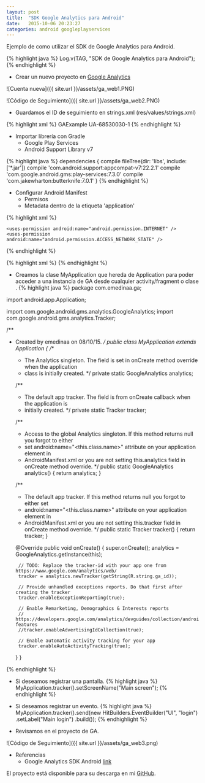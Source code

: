 ```yaml
---
layout: post
title:  "SDK Google Analytics para Android"
date:   2015-10-06 20:23:27
categories: android googleplayservices
---
```

Ejemplo de como utilizar el SDK de Google Analytics para Android.

{% highlight java %}
	Log.v(TAG, "SDK de Google Analytics para Android");
{% endhighlight %}
* Crear un nuevo proyecto en [Google Analytics][ga_web] 

![Cuenta nueva]({{ site.url }}/assets/ga_web1.PNG)

![Código de Seguimiento]({{ site.url }}/assets/ga_web2.PNG)

* Guardamos el ID de seguimiento en strings.xml (res/values/strings.xml)
 
{% highlight xml %}
	<resources>
	<string name="app_name">GAExample</string>
	<string name="ga_id">UA-68530030-1</string>
</resources>
{% endhighlight %}

* Importar librería con Gradle
	* Google Play Services
	* Android Support Library v7
	
{% highlight java %}
	dependencies {
	    compile fileTree(dir: 'libs', include: ['*.jar'])
	    compile 'com.android.support:appcompat-v7:22.2.1'
	    compile 'com.google.android.gms:play-services:7.3.0'
	    compile 'com.jakewharton:butterknife:7.0.1'
	}
{% endhighlight %}
* Configurar Android Manifest
	* Permisos
	* Metadata dentro de la etiqueta 'application' 
	
{% highlight xml %}
   <!-- Required permission for Google Analytics -->
    <uses-permission android:name="android.permission.INTERNET" />
    <uses-permission android:name="android.permission.ACCESS_NETWORK_STATE" />
{% endhighlight %}

{% highlight xml %}
    <meta-data
        android:name="com.google.android.gms.version"
        android:value="@integer/google_play_services_version" />
{% endhighlight %}

* Creamos la clase MyApplication que hereda de Application para poder acceder a una instancia de GA desde cualquier activity/fragment o clase .
{% highlight java %}
package com.emedinaa.ga;

import android.app.Application;

import com.google.android.gms.analytics.GoogleAnalytics;
import com.google.android.gms.analytics.Tracker;

/**
 * Created by emedinaa on 08/10/15.
 */
public class MyApplication extends Application {
    /**
     * The Analytics singleton. The field is set in onCreate method override when the application
     * class is initially created.
     */
    private static GoogleAnalytics analytics;

    /**
     * The default app tracker. The field is from onCreate callback when the application is
     * initially created.
     */
    private static Tracker tracker;

    /**
     * Access to the global Analytics singleton. If this method returns null you forgot to either
     * set android:name="&lt;this.class.name&gt;" attribute on your application element in
     * AndroidManifest.xml or you are not setting this.analytics field in onCreate method override.
     */
    public static GoogleAnalytics analytics() {
        return analytics;
    }

    /**
     * The default app tracker. If this method returns null you forgot to either set
     * android:name="&lt;this.class.name&gt;" attribute on your application element in
     * AndroidManifest.xml or you are not setting this.tracker field in onCreate method override.
     */
    public static Tracker tracker() {
        return tracker;
    }

    @Override
    public void onCreate() {
        super.onCreate();
        analytics = GoogleAnalytics.getInstance(this);

        // TODO: Replace the tracker-id with your app one from https://www.google.com/analytics/web/
        tracker = analytics.newTracker(getString(R.string.ga_id));

        // Provide unhandled exceptions reports. Do that first after creating the tracker
        tracker.enableExceptionReporting(true);

        // Enable Remarketing, Demographics & Interests reports
        // https://developers.google.com/analytics/devguides/collection/android/display-features
        //tracker.enableAdvertisingIdCollection(true);

        // Enable automatic activity tracking for your app
        tracker.enableAutoActivityTracking(true);
    }
}

{% endhighlight %}

* Si deseamos registrar una pantalla.
{% highlight java %}
        MyApplication.tracker().setScreenName("Main screen");
{% endhighlight %}

* Si deseamos registrar un evento.
{% highlight java %}
	MyApplication.tracker().send(new HitBuilders.EventBuilder("UI", "login")
            .setLabel("Main login")
            .build());
{% endhighlight %}

* Revisamos en el proyecto de GA.

![Código de Seguimiento]({{ site.url }}/assets/ga_web3.png)

* Referencias
	* Google Analytics SDK Android [link][ga_sdk]

El proyecto está disponible para su descarga en mi [GitHub][repo].


[gb]:    https://github.com/emedinaa
[web]:   http://www.eduardomedina.me/
[androidpe]: https://www.facebook.com/groups/androidpe/
[repo]: https://github.com/emedinaa/ga-sdk-android
[gdglima]: http://www.gdglima.com/
[ga_sdk]: https://developers.google.com/analytics/devguides/collection/android/v4/?hl=es
[ga_web]: https://www.google.com/analytics/

